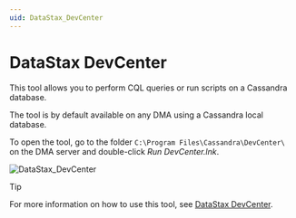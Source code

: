 ```yaml
---
uid: DataStax_DevCenter
---
```


# DataStax DevCenter

This tool allows you to perform CQL queries or run scripts on a Cassandra database.

The tool is by default available on any DMA using a Cassandra local database.

To open the tool, go to the folder `C:\Program Files\Cassandra\DevCenter\` on the DMA server and double-click *Run DevCenter.lnk*.

![DataStax_DevCenter](~/develop/images/DataStax_DevCenter.png)

> [!TIP]
> For more information on how to use this tool, see [DataStax DevCenter](https://docs.datastax.com/en/archived/developer/devcenter/doc/devcenter/dcToc.html).
